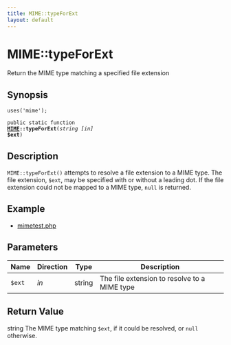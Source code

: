 ```yaml
---
title: MIME::typeForExt
layout: default
---
```


# MIME::typeForExt

Return the MIME type matching a specified file extension

## Synopsis

<code>uses('mime');</code>

<code>public static function <b><a href="MIME">MIME</a>::typeForExt</b>(<i>string</i> <i>[in]</i> <b>$ext</b>)</code>

## Description

`MIME::typeForExt()` attempts to resolve a file extension to a MIME
type.
The file extension, <code class="keyword">$ext</code>, may be specified with or without a
leading dot.
If the file extension could not be mapped to a MIME type, <code class="keyword">null</code>
is returned.

## Example

* <a href="http://github.com/nexgenta/eregansu/blob/master/mimetest.php">mimetest.php</a>

## Parameters

<table>
  <thead>
    <tr>
      <th>Name</th>
      <th>Direction</th>
      <th>Type</th>
      <th>Description</th>
    </tr>
  </thead>
  <tbody>
    <tr>
      <td><code>$ext</code>
      <td><i>in</i></td>
      <td>string</td>
      <td>
The file extension to resolve to a MIME type
      </td>
    </tr>
  </tbody>
</table>

## Return Value

string The MIME type matching <code class="keyword">$ext</code>, if it could be resolved, or <code class="keyword">null</code> otherwise.

